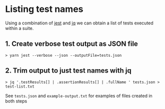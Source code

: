 # Listing test names

Using a combination of [jest](https://jestjs.io/) and [jq](https://stedolan.github.io/jq/) we can obtain a list of tests executed within a suite.

## 1. Create verbose test output as JSON file

`> yarn jest --verbose --json --outputFile=tests.json`

## 2. Trim output to just test names with jq

`> jq '.testResults[] | .assertionResults[] | .fullName ' tests.json > test-list.txt`

See `tests.json` and `example-output.txt` for examples of files created in both steps
